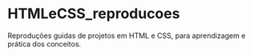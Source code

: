 # HTMLeCSS_reproducoes
 Reproduções guidas de projetos em HTML e CSS, para aprendizagem e prática dos conceitos.
